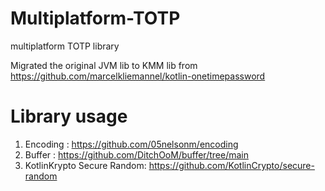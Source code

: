 # Multiplatform-TOTP
multiplatform TOTP library


Migrated the original JVM lib to KMM lib from https://github.com/marcelkliemannel/kotlin-onetimepassword


# Library usage 

1. Encoding : https://github.com/05nelsonm/encoding
2. Buffer : https://github.com/DitchOoM/buffer/tree/main
3. KotlinKrypto Secure Random: https://github.com/KotlinCrypto/secure-random




